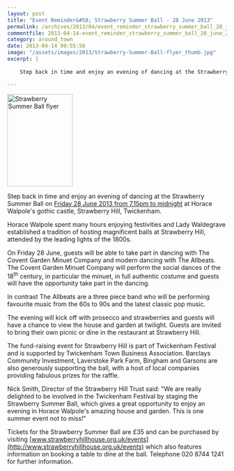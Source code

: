 ```yaml
---
layout: post
title: "Event Reminder&#58; Strawberry Summer Ball - 28 June 2013"
permalink: /archives/2013/04/event_reminder_strawberry_summer_ball_28_june_2013.html
commentfile: 2013-04-14-event_reminder_strawberry_summer_ball_28_june_2013
category: around_town
date: 2013-04-14 09:55:58
image: "/assets/images/2013/Strawberry-Summer-Ball-flyer_thumb.jpg"
excerpt: |
    
    Step back in time and enjoy an evening of dancing at the Strawberry Summer Ball on <a href="https://stmargarets.london/event/event/200705143836">Friday 28 June 2013 from 7.15pm to midnight</a> at Horace Walpole's gothic castle, Strawberry Hill, Twickenham.

---
```


<a href="/assets/images/2013/Strawberry-Summer-Ball-flyer.jpg" title="See larger version of - Strawberry Summer Ball flyer"><img src="/assets/images/2013/Strawberry-Summer-Ball-flyer_thumb.jpg" width="150" height="212" alt="Strawberry Summer Ball flyer" class=" right" /></a>

Step back in time and enjoy an evening of dancing at the Strawberry Summer Ball on [Friday 28 June 2013 from 7.15pm to midnight](/event/event/200705143836) at Horace Walpole's gothic castle, Strawberry Hill, Twickenham.

Horace Walpole spent many hours enjoying festivities and Lady Waldegrave established a tradition of hosting magnificent balls at Strawberry Hill, attended by the leading lights of the 1800s.

On Friday 28 June, guests will be able to take part in dancing with The Covent Garden Minuet Company and modern dancing with The Allbeats. The Covent Garden Minuet Company will perform the social dances of the 18<sup>th</sup> century, in particular the minuet, in full authentic costume and guests will have the opportunity take part in the dancing.

In contrast The Allbeats are a three piece band who will be performing favourite music from the 60s to 90s and the latest classic pop music.

The evening will kick off with prosecco and strawberries and guests will have a chance to view the house and garden at twilight. Guests are invited to bring their own picnic or dine in the restaurant at Strawberry Hill.

The fund-raising event for Strawberry Hill is part of Twickenham Festival and is supported by Twickenham Town Business Association. Barclays Community Investment, Laverstoke Park Farm, Bingham and Garsons are also generously supporting the ball, with a host of local companies providing fabulous prizes for the raffle.

Nick Smith, Director of the Strawberry Hill Trust said: "We are really delighted to be involved in the Twickenham Festival by staging the Strawberry Summer Ball, which gives a great opportunity to enjoy an evening in Horace Walpole's amazing house and garden. This is one summer event not to miss!"

Tickets for the Strawberry Summer Ball are £35 and can be purchased by visiting [www.strawberryhillhouse.org.uk/events](http://www.strawberryhillhouse.org.uk/events) which also features information on booking a table to dine at the ball. Telephone 020 8744 1241 for further information.
